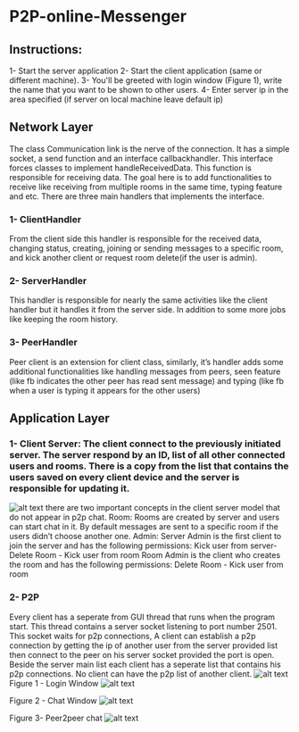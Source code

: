 # P2P-online-Messenger
## Instructions:
1- Start the server application
2- Start the client application (same or different machine).
3- You'll be greeted with login window (Figure 1), write the name that you want to be shown to other users.
4- Enter server ip in the area specified (if server on local machine leave default ip)

## Network Layer
The class Communication link is the nerve of the connection. It has a simple socket, a send function and an interface callbackhandler. This interface forces classes to implement handleReceivedData. This function is responsible for receiving data. The goal here is to add functionalities to receive like receiving from multiple rooms in the same time, typing feature and etc. There are three main handlers that implements the interface.
### 1- ClientHandler
From the client side this handler is responsible for the received data, changing status, creating, joining or sending messages to a specific room, and kick another client or request room delete(if the user is admin).
### 2- ServerHandler
This handler is responsible for nearly the same activities like the client handler but it handles it from the server side. In addition to some more jobs like keeping the room history.
### 3- PeerHandler
Peer client is an extension for client class, similarly, it’s handler adds some additional functionalities like handling messages from peers, seen feature (like fb indicates the other peer has read sent message) and typing (like fb when a user is typing it appears for the other users)
## Application Layer
### 1- Client Server: The client connect to the previously initiated server. The server respond by an ID, list of all other connected users and rooms. There is a copy from the list that contains the users saved on every client device and the server is responsible for updating it.
![alt text](https://i.gyazo.com/4ff59d20001a08a58e5ff8e2dd8cde7c.png)
there are two important concepts in the client server model that do not appear in p2p chat.
Room:
Rooms are created by server and users can start chat in it. By default messages are sent to a specific room if the users didn’t choose another one.
Admin:
Server Admin is the first client to join the server and has the following permissions: Kick user from server- Delete Room - Kick user from room
Room Admin is the client who creates the room and has the following permissions: Delete Room - Kick user from room

### 2- P2P
Every client has a seperate from GUI thread that runs when the program start. This thread contains a server socket listening to port number 2501. This socket waits for p2p connections, A client can establish a p2p connection by getting the ip of another user from the server provided list then connect to the peer on his server socket provided the port is open. Beside the server main list each client has a seperate list that contains his p2p connections. No client can have the p2p list of another client.
![alt text](https://i.gyazo.com/0b9d94df3a6952fb8f72b84e46588f41.png)
Figure 1 - Login Window
![alt text](https://i.gyazo.com/56f703892e780125945b78ba2c12a9d9.png)

Figure 2 - Chat Window
![alt text](https://i.gyazo.com/918e4f1950b1ef97b9655d30b79fd939.png)

Figure 3- Peer2peer chat
![alt text](https://i.gyazo.com/8cf88cabe6ae3bc22c146bc19b0a17c2.png)
